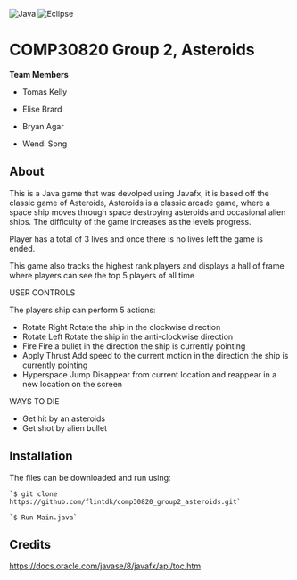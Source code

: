 


![Java](https://img.shields.io/badge/java-%23ED8B00.svg?style=for-the-badge&logo=java&logoColor=white)
![Eclipse](https://img.shields.io/badge/Eclipse-FE7A16.svg?style=for-the-badge&logo=Eclipse&logoColor=white)

COMP30820 Group 2, Asteroids
===========


**Team Members**

* Tomas Kelly

* Elise Brard

* Bryan Agar

* Wendi Song



About
--------

This is a Java game that was devolped using Javafx, it is based off the classic game of Asteroids, Asteroids is a classic arcade game, where a space ship moves through space destroying asteroids and occasional 
alien ships. The difficulty of the game increases as the levels progress.

Player has a total of 3 lives and once there is no lives left the game is ended.

This game also tracks the highest rank players and displays a hall of frame where players can see the top 5 players of all time



USER CONTROLS

The players ship can perform 5 actions: 
- Rotate Right Rotate the ship in the clockwise direction 
- Rotate Left Rotate the ship in the anti-clockwise direction 
- Fire Fire a bullet in the direction the ship is currently pointing
- Apply Thrust Add speed to the current motion in the direction the ship is currently pointing 
- Hyperspace  Jump  Disappear  from  current  location  and  reappear  in  a  new  location  on  the  screen

WAYS TO DIE

- Get hit by an asteroids
- Get shot by alien bullet


Installation
-------
The files can be downloaded and run using:

	`$ git clone https://github.com/flintdk/comp30820_group2_asteroids.git`

	`$ Run Main.java`

	
Credits
-------

https://docs.oracle.com/javase/8/javafx/api/toc.htm
